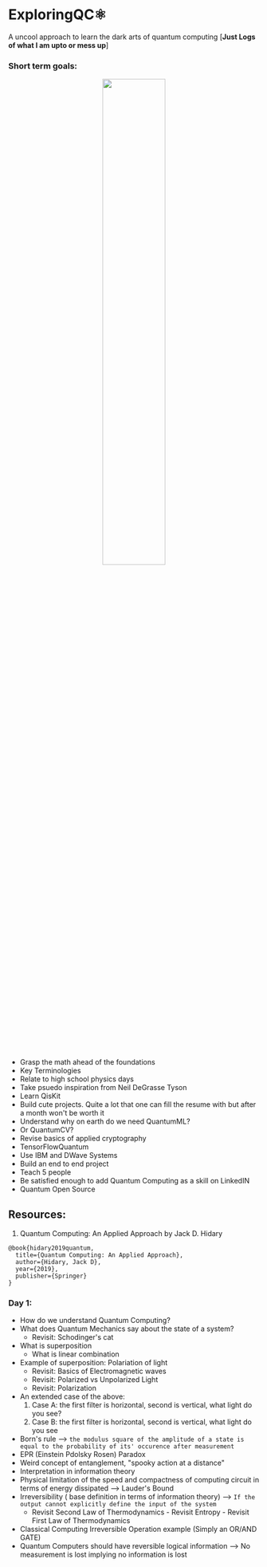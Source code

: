 # ExploringQC⚛

A uncool approach to learn the dark arts of quantum computing [__Just Logs of what I am upto or mess up__]

### Short term goals:
<p align = "center"><img src = "https://media.giphy.com/media/daasWol3l8f155ITtr/giphy.gif" height = 50% width = 50%></p>

- Grasp the math ahead of the foundations
- Key Terminologies
- Relate to high school physics days
- Take psuedo inspiration from Neil DeGrasse Tyson
- Learn QisKit
- Build cute projects. Quite a lot that one can fill the resume with but after a month won't be worth it
- Understand why on earth do we need QuantumML? 
- Or QuantumCV?
- Revise basics of applied cryptography
- TensorFlowQuantum
- Use IBM and DWave Systems
- Build an end to end project
- Teach 5 people 
- Be satisfied enough to add Quantum Computing as a skill on LinkedIN
- Quantum Open Source

## Resources:

1. Quantum Computing: An Applied Approach by Jack D. Hidary 

```
@book{hidary2019quantum,
  title={Quantum Computing: An Applied Approach},
  author={Hidary, Jack D},
  year={2019},
  publisher={Springer}
}
```

### Day 1:

- How do we understand Quantum Computing?
- What does Quantum Mechanics say about the state of a system?
     - Revisit: Schodinger's cat
- What is superposition 
   - What is linear combination
- Example of superposition: Polariation of light
   - Revisit: Basics of Electromagnetic waves
   - Revisit: Polarized vs Unpolarized Light
   - Revisit: Polarization
- An extended case of the above:
     1. Case A: the first filter is horizontal, second is vertical, what light do you see?
     2. Case B: the first filter is horizontal, second is vertical, what light do you see
- Born's rule --> `the modulus square of the amplitude of a state is equal to the probability of its' occurence after measurement`
- EPR (Einstein Pdolsky Rosen) Paradox
- Weird concept of entanglement, "spooky action at a distance"
- Interpretation in information theory
- Physical limitation of the speed and compactness of computing circuit in terms of energy dissipated --> Lauder's Bound 
- Irreversibility ( base definition in terms of information theory) --> `If the output cannot explicitly define the input of the system`
     - Revisit Second Law of Thermodynamics
           - Revisit Entropy
           - Revisit First Law of Thermodynamics
- Classical Computing Irreversible Operation example (Simply an OR/AND GATE)
- Quantum Computers should have reversible logical information --> No measurement is lost implying no information is lost
